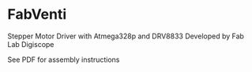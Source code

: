 # FabVenti
Stepper Motor Driver with Atmega328p and DRV8833
Developed by Fab Lab Digiscope

See PDF for assembly instructions

